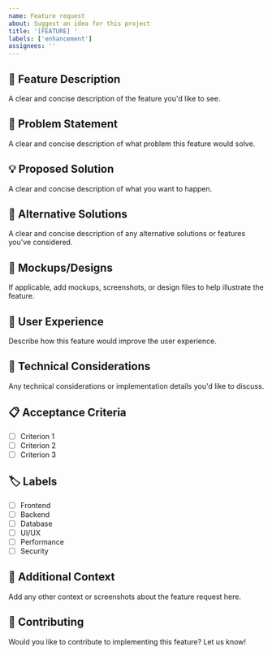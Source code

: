 ```yaml
---
name: Feature request
about: Suggest an idea for this project
title: '[FEATURE] '
labels: ['enhancement']
assignees: ''
---
```


## 🚀 Feature Description
A clear and concise description of the feature you'd like to see.

## 🎯 Problem Statement
A clear and concise description of what problem this feature would solve.

## 💡 Proposed Solution
A clear and concise description of what you want to happen.

## 🔄 Alternative Solutions
A clear and concise description of any alternative solutions or features you've considered.

## 📸 Mockups/Designs
If applicable, add mockups, screenshots, or design files to help illustrate the feature.

## 🎨 User Experience
Describe how this feature would improve the user experience.

## 🔧 Technical Considerations
Any technical considerations or implementation details you'd like to discuss.

## 📋 Acceptance Criteria
- [ ] Criterion 1
- [ ] Criterion 2
- [ ] Criterion 3

## 🏷️ Labels
- [ ] Frontend
- [ ] Backend
- [ ] Database
- [ ] UI/UX
- [ ] Performance
- [ ] Security

## 📝 Additional Context
Add any other context or screenshots about the feature request here.

## 🤝 Contributing
Would you like to contribute to implementing this feature? Let us know! 